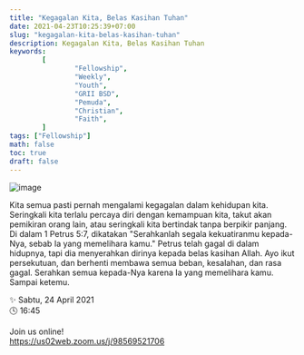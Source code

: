 ```yaml
---
title: "Kegagalan Kita, Belas Kasihan Tuhan"
date: 2021-04-23T10:25:39+07:00
slug: "kegagalan-kita-belas-kasihan-tuhan"
description: Kegagalan Kita, Belas Kasihan Tuhan
keywords:
        [
                "Fellowship",
                "Weekly",
                "Youth",
                "GRII BSD",
                "Pemuda",
                "Christian",
                "Faith",
        ]
tags: ["Fellowship"]
math: false
toc: true
draft: false
---
```


![image](/images/events/20210424.jpeg)

Kita semua pasti pernah mengalami kegagalan dalam kehidupan kita. Seringkali kita terlalu percaya diri dengan kemampuan kita, takut akan pemikiran orang lain, atau seringkali kita bertindak tanpa berpikir panjang. Di dalam 1 Petrus 5:7, dikatakan "Serahkanlah segala kekuatiranmu kepada-Nya, sebab Ia yang memelihara kamu." Petrus telah gagal di dalam hidupnya, tapi dia menyerahkan dirinya kepada belas kasihan Allah. Ayo ikut persekutuan, dan berhenti membawa semua beban, kesalahan, dan rasa gagal. Serahkan semua kepada-Nya karena Ia yang memelihara kamu. Sampai ketemu.

✨ Sabtu, 24 April 2021\
🕓 16:45

Join us online!\
https://us02web.zoom.us/j/98569521706

